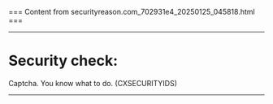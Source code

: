 === Content from securityreason.com_702931e4_20250125_045818.html ===


---

# Security check:

Captcha. You know what to do. (CXSECURITYIDS)

---


